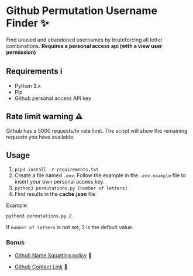 # Github Permutation Username Finder ✨ 

Find unused and abandoned usernames by bruteforcing all letter combinations. **Requires a personal access api (with a view user permission)**

## Requirements ℹ️ 

- Python 3.x
- Pip
- Github personal access API key

## Rate limit warning ⚠️
Github has a 5000 requests/hr rate limit. The script will show the remaining requests you have available.

## Usage

1. `pip3 install -r requirements.txt`
2. Create a file named `.env`. Follow the example in the `.env.example` file to insert your own personal access key.
3. `python3 permutations.py [number of letters]`
4. Find results in the **cache.json** file


Example:
 
```bash
python3 permutations.py 2
```

If `number of letters` is not set, 2 is the default value.


### Bonus
* [Github Name Squatting policy](https://docs.github.com/en/github/site-policy/github-username-policy) 👀

* [Github Contact Link](https://support.github.com/contact) 🥳